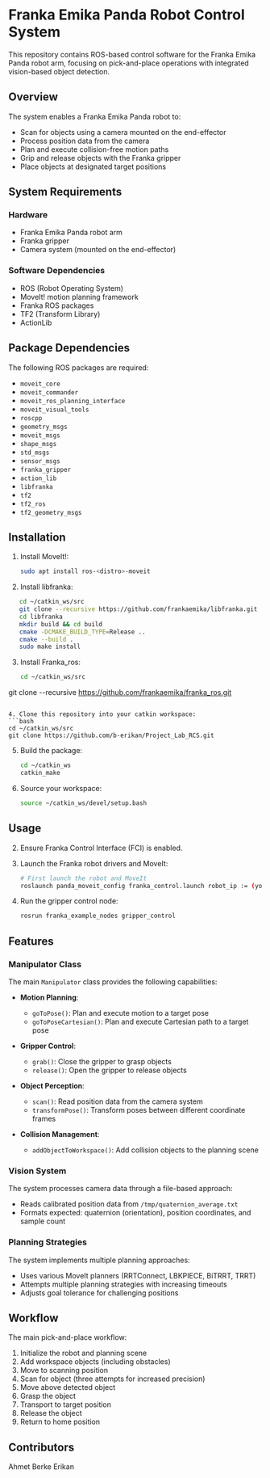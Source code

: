 # Franka Emika Panda Robot Control System

This repository contains ROS-based control software for the Franka Emika Panda robot arm, focusing on pick-and-place operations with integrated vision-based object detection.

## Overview

The system enables a Franka Emika Panda robot to:
- Scan for objects using a camera mounted on the end-effector
- Process position data from the camera
- Plan and execute collision-free motion paths
- Grip and release objects with the Franka gripper
- Place objects at designated target positions

## System Requirements

### Hardware
- Franka Emika Panda robot arm
- Franka gripper
- Camera system (mounted on the end-effector)

### Software Dependencies
- ROS (Robot Operating System)
- MoveIt! motion planning framework
- Franka ROS packages
- TF2 (Transform Library)
- ActionLib

## Package Dependencies

The following ROS packages are required:
- `moveit_core`
- `moveit_commander`
- `moveit_ros_planning_interface`
- `moveit_visual_tools`
- `roscpp`
- `geometry_msgs`
- `moveit_msgs`
- `shape_msgs`
- `std_msgs`
- `sensor_msgs`
- `franka_gripper`
- `action_lib`
- `libfranka`
- `tf2`
- `tf2_ros`
- `tf2_geometry_msgs`

## Installation

1. Install MoveIt!:
   ```bash
   sudo apt install ros-<distro>-moveit
   ```
2. Install libfranka:
```bash
   cd ~/catkin_ws/src
   git clone --recursive https://github.com/frankaemika/libfranka.git
   cd libfranka
   mkdir build && cd build
   cmake -DCMAKE_BUILD_TYPE=Release ..
   cmake --build .
   sudo make install
   ```
3. Install Franka_ros:
   ```bash
   cd ~/catkin_ws/src
git clone --recursive https://github.com/frankaemika/franka_ros.git

   ```

4. Clone this repository into your catkin workspace:
   ```bash
   cd ~/catkin_ws/src
   git clone https://github.com/b-erikan/Project_Lab_RCS.git
   ```

5. Build the package:
   ```bash
   cd ~/catkin_ws
   catkin_make
   ```

6. Source your workspace:
   ```bash
   source ~/catkin_ws/devel/setup.bash
   ```

## Usage

2. Ensure Franka Control Interface (FCI) is enabled.

2. Launch the Franka robot drivers and MoveIt:
   ```bash
   # First launch the robot and MoveIt 
   roslaunch panda_moveit_config franka_control.launch robot_ip := (your robot ip) load_gripper := True
   ```

3. Run the gripper control node:
   ```bash
   rosrun franka_example_nodes gripper_control
   ```


## Features

### Manipulator Class

The main `Manipulator` class provides the following capabilities:

- **Motion Planning**:
  - `goToPose()`: Plan and execute motion to a target pose
  - `goToPoseCartesian()`: Plan and execute Cartesian path to a target pose
  
- **Gripper Control**:
  - `grab()`: Close the gripper to grasp objects
  - `release()`: Open the gripper to release objects
  
- **Object Perception**:
  - `scan()`: Read position data from the camera system
  - `transformPose()`: Transform poses between different coordinate frames
  
- **Collision Management**:
  - `addObjectToWorkspace()`: Add collision objects to the planning scene

### Vision System

The system processes camera data through a file-based approach:
- Reads calibrated position data from `/tmp/quaternion_average.txt`
- Formats expected: quaternion (orientation), position coordinates, and sample count

### Planning Strategies

The system implements multiple planning approaches:
- Uses various MoveIt planners (RRTConnect, LBKPIECE, BiTRRT, TRRT)
- Attempts multiple planning strategies with increasing timeouts
- Adjusts goal tolerance for challenging positions

## Workflow

The main pick-and-place workflow:

1. Initialize the robot and planning scene
2. Add workspace objects (including obstacles)
3. Move to scanning position
4. Scan for object (three attempts for increased precision)
5. Move above detected object
6. Grasp the object
7. Transport to target position
8. Release the object
9. Return to home position



## Contributors

Ahmet Berke Erikan
